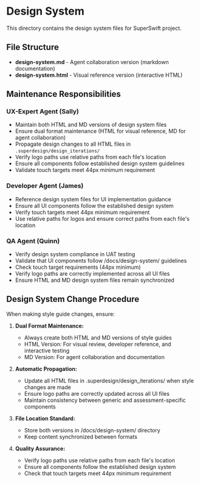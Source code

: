 # Design System

This directory contains the design system files for SuperSwift project.

## File Structure

- **design-system.md** - Agent collaboration version (markdown documentation)
- **design-system.html** - Visual reference version (interactive HTML)

## Maintenance Responsibilities

### UX-Expert Agent (Sally)
- Maintain both HTML and MD versions of design system files
- Ensure dual format maintenance (HTML for visual reference, MD for agent collaboration)
- Propagate design changes to all HTML files in `.superdesign/design_iterations/`
- Verify logo paths use relative paths from each file's location
- Ensure all components follow established design system guidelines
- Validate touch targets meet 44px minimum requirement

### Developer Agent (James)
- Reference design system files for UI implementation guidance
- Ensure all UI components follow the established design system
- Verify touch targets meet 44px minimum requirement
- Use relative paths for logos and ensure correct paths from each file's location

### QA Agent (Quinn)
- Verify design system compliance in UAT testing
- Validate that UI components follow /docs/design-system/ guidelines
- Check touch target requirements (44px minimum)
- Verify logo paths are correctly implemented across all UI files
- Ensure HTML and MD design system files remain synchronized

## Design System Change Procedure

When making style guide changes, ensure:

1. **Dual Format Maintenance:**
   - Always create both HTML and MD versions of style guides
   - HTML Version: For visual review, developer reference, and interactive testing
   - MD Version: For agent collaboration and documentation

2. **Automatic Propagation:**
   - Update all HTML files in .superdesign/design_iterations/ when style changes are made
   - Ensure logo paths are correctly updated across all UI files
   - Maintain consistency between generic and assessment-specific components

3. **File Location Standard:**
   - Store both versions in /docs/design-system/ directory
   - Keep content synchronized between formats

4. **Quality Assurance:**
   - Verify logo paths use relative paths from each file's location
   - Ensure all components follow the established design system
   - Check that touch targets meet 44px minimum requirement